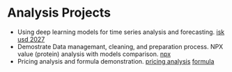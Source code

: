 # Analysis Projects
-	Using deep learning models for time series analysis and forecasting. [isk usd 2027](isk_usd_2027.ipynb)
-	Demostrate Data managemant, cleaning, and preparation process. 
NPX value (protein) analysis with models comparison. [npx](npx.html)
-	Pricing analysis and formula demonstration. [pricing analysis](pricing_analysis.xlsx) [formula](formula.html)

